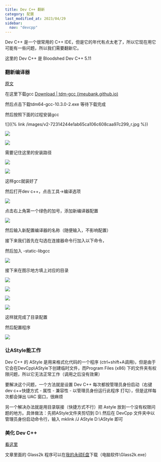 ```yaml
---
title: Dev C++ 翻新
category: 配置
last_modified_at: 2023/04/29
sidebar:
  nav: "devcpp"
---
```


Dev C++ 是一个很常用的 C++ IDE，但是它的年代有点太老了，所以它现在用它可能有一些问题，所以我们需要翻新它。

这里的 Dev C++ 是 Bloodshed Dev C++ 5.11

### 翻新编译器

[原文](https://www.zhihu.com/question/267249434/answer/2246716057)

在这里下载gcc [Download | tdm-gcc (jmeubank.github.io)](https://jmeubank.github.io/tdm-gcc/download/)

然后点击下载tdm64-gcc-10.3.0-2.exe 等待下载完成

然后按照下面的过程安装gcc

![]({% link /images/v2-72314244e1ab65ca106c608caa97c299_r.jpg %})

![](https://picx.zhimg.com/v2-f2a4f9717f605c22a956a90d4994cdbf_r.jpg?source=1940ef5c)

![](https://picx.zhimg.com/v2-395bbaca1d030fc66690d667140f90c3_r.jpg?source=1940ef5c)

需要记住这里的安装路径

![](https://picx.zhimg.com/v2-c906972715276904eb120f0de1c6a014_r.jpg?source=1940ef5c)



![](https://picx.zhimg.com/v2-43729c1a3e4969e192f40410b9abe177_r.jpg?source=1940ef5c)

这样gcc就装好了

然后打开dev c++，点击工具->编译选项

![](https://picx.zhimg.com/v2-7ece066801965e06c4cb463e07c28b3a_r.jpg?source=1940ef5c)

点击右上角第一个绿色的加号，添加新编译器配置

![](https://picx.zhimg.com/v2-ceb0d30c921ddae5afaabae0efcda140_r.jpg?source=1940ef5c)

然后输入新配置编译器的名称（随便输入，不影响配置）

接下来我们首先在勾选在连接器命令行加入以下命令，

然后加入 -static-libgcc 

![](https://pic1.zhimg.com/v2-0dcc39d8fa9111635cccd54ff69fe0e2_r.jpg?source=1940ef5c)

接下来在图示地方填上对应的目录

![](https://pic1.zhimg.com/v2-fddf92aedc18c95d435be5671df83526_r.jpg?source=1940ef5c)

![](https://picx.zhimg.com/v2-854ee45a4b54ae7202aaa89906425857_r.jpg?source=1940ef5c)

![](https://picx.zhimg.com/v2-0532ad46037a9a8363181130b2bfc224_r.jpg?source=1940ef5c)

![](https://picx.zhimg.com/v2-d6d69b5723fdc551690988c4271f8cb3_r.jpg?source=1940ef5c)

这样就完成了目录配置

然后配置程序

![](https://pica.zhimg.com/v2-459ce420d0cf488b009ea12aaa0f5497_r.jpg?source=1940ef5c)

### 让AStyle能工作

Dev C++ 的 AStyle 是用来格式化代码的一个程序 (ctrl+shift+A调用)，但是由于它会在DevCpp\\AStyle下创建临时文件，而Program Files (x86) 下的文件夹有权限问题，所以它无法正常工作（调用之后没有效果）

要解决这个问题，一个方法就是设置 Dev C++ 每次都按管理员身份启动（右键dev c++快捷方式 - 属性 - 兼容性 - 以管理员身份运行此程序 打勾），但是这样每次都会弹出 UAC 窗口，很麻烦

另一个解决办法就是用目录联接（快捷方式不行）把 Astyle 放到一个没有权限问题的地方。具体做法：先把AStyle文件夹剪切到 D:\\ 然后在 DevCpp 文件夹中以管理员身份启动命令行，输入 mklink /J AStyle D:\\AStyle 即可

### 美化 Dev C++

[看这里](https://www.luogu.com.cn/blog/sky-fox/jiang-dev-c-bian-ji-qi-da-zao-cheng-shen-ji-ide-ji-mei-hua)

文章里面的 Glass2k 程序可以在[我的永硕E盘](http://coder114514.ysepan.com)下载（电脑软件\\Glass2k.exe）
